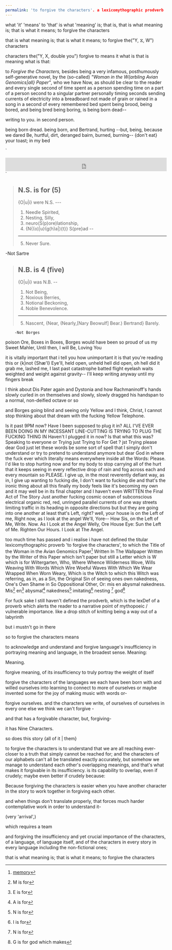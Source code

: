 ```yaml
---
permalink: 'to forgive the characters'. a lexicomythographic prodverb
---
```

what 'it' 'means' to 'that' is what 'meaning' is; that is, 
that is what meaning is; 
that is what it means; 
to forgive the characters 

that is 
what meaning is; 
that is 
what it means; 
to forgive the("Y, ⧖, W") characters 

characters the("Y, X, double you") forgive to means it what is that is meaning what is that:

to *Forgive the Characters,* besides being a very infamous, posthumously self-generative  novel, by the (so-called) *"Woman in the W{arbling Avian Genomics|all} Paper"*, who we have Now, as should be clear to the reader and every single second of time spent as a person spending time on a part of a person second to a singular partner personally timing seconds sending currents of electricity into a breadboard not made of grain or rained in a song in a second of every remembered bed spent being brood, being bored, and being bred 
being boring, is being born dead--

writing to you. in second person.

being born dread. 
being born, and Bertrand, hurting --but, being, because we dared Be, hurtful, dirt, deranged 
bairn, burned, burning--
{don't eat} your toast; 
in my bed 

`
<iframe style="border: 0; width: 100%; height: 42px;" src="https://bandcamp.com/EmbeddedPlayer/album=3296358317/size=small/bgcol=333333/linkcol=e32c14/track=2897494632/transparent=true/" seamless><a href="https://blackcountrynewroad.bandcamp.com/album/ants-from-up-there"></a></iframe>`






> 
> ## N.S. is for (5)
> 
> {O|u|i} were N.S. ---
> 
> 1. Needle Spirited, 
> 2. Nesting, Silly, 
> 3. neuro(S(p)ore)lationship, 
> 4. {N{(o)|u}(g(h)a|){t}} S{pre}ad --
> ---
> 
> 5. Never Sure.
> 
-Not Sartre


> 
> ## N.B. is 4 (five)
> 
> {O|u|i} was N.B. --
> 1. Not Being, 
> 2. Noxious Berries, 
> 3. Notional Beckoning, 
> 4. Noble Benevolence. 
> ---
> 
> 5. Nascent, {Near, (Nearly,\[Nary Beowulf] Bear.) Bertrand} Barely.

		-Not Borges

poison Ore, Boxes in Boxes, Borges would have been so proud of us my Sweet Mahler, 
Until then, I will Be, Loving You 






it is vitally important that i tell you how unimportant it is that you're reading this or {k}not 
{Shæ'l} Eye'll, held open, unheld hell did open, oh hell did it grab me, lashed me, I last past catastrophe batted flight eyelash waits weighted and weight against gravity--
I'll keep writing anyway until my fingers break

I think about Dis Pater again and Dystonia and how Rachmaninoff's hands slowly curled in on themselves and slowly, slowly dragged his handspan to a normal, non-deified octave or so 

and Borges going blind and seeing only Yellow and I think, Christ, I cannot stop thinking about that dream with the fucking Yellow Telephone. 

Is it past 9PM now? Have I been supposed to plug it in? ALL I'VE EVER BEEN DOING IN MY INCESSANT LINE-CUTTING IS TRYING TO PLUG THE FUCKING THING IN Haven't I plugged it in now? Is that what this was? Speaking to everyone or Trying just Trying to For Get ? jst Trying please dear God just let these words be some sort of spell that I simply don't understand or try to pretend to understand anymore but dear God in where the fuck ever which literally means everywhere inside all the Words: Please. I'd like to stop hurting now and for my body to stop carrying all of the hurt that it keeps seeing in every reflective drop of rain and fog across each and every mountain so PLEASE. I give up, in the most reverently defiant way, as in, I give up wanting to fucking die, I don't want to fucking die and that's the ironic thing about all this finally my body feels like it's becoming my own and it may well be in its final chapter and I haven't even WRITTEN the Final Act of The Story Just another fucking cosmic ocean of subconscious electrical organic red, red, unringed parallel currents of one way streets limiting traffic in its heading in opposite directions but 
but they are going into one another at least 
that's Left, right? 
well, your house is on the Left of me, Right now, as I look at the angel 
We'll, Yore-- How Sis, on the Left of Me, Write. Now. As I Look at the Angel 
Welly, Ore House Eye: Sun the Left of Me. Righten Our Hours. I Look at The Angel. 



too much time has passed and i realise i have not defined the titular lexicomythographic proverb 'to forgive the characters', to which the Title of the Woman in the Avian Genomics Paper[^genomics] Written In The Wallpaper Written by the Writer of this Paper which isn't paper but still a Letter which is W which is for Wiltergarten, Who, Where Whence Wilderness Wove, Wills Weaving With Words Which Wire Woeful Waves With Which We Wear Wrapped When Worn Weary, Which is the Witch to which this Witch was referring, as in, as a Sin, the Original Sin of seeing ones own nakedness, One's Own Shame in So Oppositional Other, Or: mis en abysmal nakedness. 
Mis[^M]
en[^E]
abysmal[^A]
nakedness[^N]
imitating[^I]
nesting [^nest]
god[^g]


For fuck sake I still haven't defined the prodverb, which is the lexDef of a proverb which alerts the reader to a narrative point of mythopoeic / vulnerable importance. like a drop stitch of knitting being a way out of a labyrinth 


but i mustn't 
go in there

so to forgive the characters means 

to acknowledge and understand 
and forgive 
language's insufficiency in portraying meaning 
and language, in the broadest sense. Meaning:

Meaning.

forgive meaning, of its insufficiency to truly portray the weight of itself 

forgive the characters of the languages we each have been born with and willed ourselves into learning to connect to more of ourselves or maybe invented some for the joy of making music with words or-

forgive ourselves.
and the characters we write, of ourselves 
of ourselves in every one else we think we can't forgive -

and that has a forgivable character, but, forgiving-

it has Nine Characters. 

so does this story {all of it | them}


to forgive the characters is to understand that we are all reaching ever-closer to a truth that simply cannot be reached for; and the characters of our alphabets can't all be translated exactly accurately, but somehow we manage to understand each other's overlapping meanings, and that's what makes it forgivable in its insufficiency. is its capability to overlap, even if crudely; maybe even better if crudely because:

Because forgiving the characters is easier when you have another character in the story to work together in forgiving each other. 

and when things don't translate properly, that forces much harder contemplative work in order to understand it-

(very 'arrival',)

which requires a team 

and forgiving the insufficiency and yet crucial importance of the characters, of a language, of language itself, and of the characters in every story in every language including the non-fictional ones; 

that is what meaning is; 
that is what it means; 
to forgive the characters 








[^M]: M is for
[^E]: E is for
[^A]: A is for
[^N]: N is for
[^I]: I is for 
[^nest]: N is for 
[^g]: G is for god which makes[^mean]
[^mean]:meaning. 
[^genomics]: [memory](https://www.mdpi.com/1422-0067/25/18/10056)